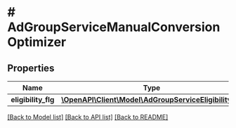 # # AdGroupServiceManualConversionOptimizer

## Properties

Name | Type | Description | Notes
------------ | ------------- | ------------- | -------------
**eligibility_flg** | [**\OpenAPI\Client\Model\AdGroupServiceEligibilityFlg**](AdGroupServiceEligibilityFlg.md) |  | [optional]

[[Back to Model list]](../../README.md#models) [[Back to API list]](../../README.md#endpoints) [[Back to README]](../../README.md)
